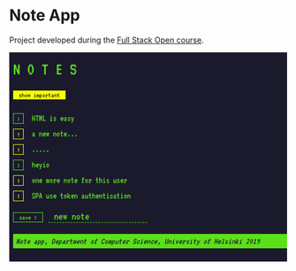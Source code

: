 # Note App
Project developed during the [Full Stack Open course](https://fullstackopen.com/en/).

![app screenshot](resources/screenshot.png)